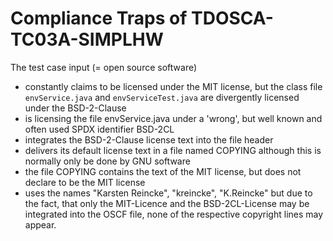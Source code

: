 # Compliance Traps of TDOSCA-TC03A-SIMPLHW

The test case input (= open source software)

* constantly claims to be licensed under the MIT license, but the class file ``envService.java`` and ``envServiceTest.java`` are divergently licensed under the BSD-2-Clause
* is licensing the file envService.java under a 'wrong', but well known and often used SPDX identifier BSD-2CL
* integrates the BSD-2-Clause license text into the file header
* delivers its default license text in a file named COPYING although this is normally only be done by GNU software
* the file COPYING contains the text of the MIT license, but does not declare to be the MIT license
* uses the names "Karsten Reincke", "kreincke", "K.Reincke" but due to the fact, that only the MIT-Licence and the BSD-2CL-License may be integrated into the OSCF file, none of the respective copyright lines may appear.
